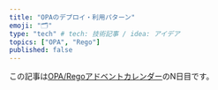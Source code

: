 ```yaml
---
title: "OPAのデプロイ・利用パターン"
emoji: "🗂"
type: "tech" # tech: 技術記事 / idea: アイデア
topics: ["OPA", "Rego"]
published: false
---
```


この記事は[OPA/Regoアドベントカレンダー](https://adventar.org/calendars/6601)のN日目です。
